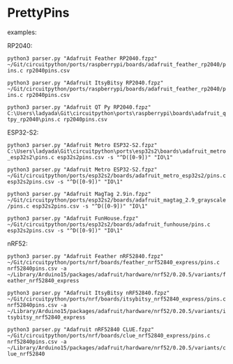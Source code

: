# PrettyPins

examples:


RP2040:

```python3 parser.py "Adafruit Feather RP2040.fzpz" ~/Git/circuitpython/ports/raspberrypi/boards/adafruit_feather_rp2040/pins.c rp2040pins.csv```

```python3 parser.py "Adafruit ItsyBitsy RP2040.fzpz" ~/Git/circuitpython/ports/raspberrypi/boards/adafruit_feather_rp2040/pins.c rp2040pins.csv```

```python3 parser.py "Adafruit QT Py RP2040.fzpz" C:\Users\ladyada\Git\circuitpython\ports\raspberrypi\boards\adafruit_qtpy_rp2040\pins.c rp2040pins.csv```

ESP32-S2:

```python3 parser.py "Adafruit Metro ESP32-S2.fzpz" C:\Users\ladyada\Git\circuitpython\ports\esp32s2\boards\adafruit_metro_esp32s2\pins.c esp32s2pins.csv -s "^D([0-9])" "IO\1"```

```python3 parser.py "Adafruit Metro ESP32-S2.fzpz" ~/Git/circuitpython/ports/esp32s2/boards/adafruit_metro_esp32s2/pins.c esp32s2pins.csv -s "^D([0-9])" "IO\1"```

```python3 parser.py "Adafruit MagTag 2.9in.fzpz" ~/Git/circuitpython/ports/esp32s2/boards/adafruit_magtag_2.9_grayscale/pins.c esp32s2pins.csv -s "^D([0-9])" "IO\1"```

```python3 parser.py "Adafruit FunHouse.fzpz" ~/Git/circuitpython/ports/esp32s2/boards/adafruit_funhouse/pins.c esp32s2pins.csv -s "^D([0-9])" "IO\1"```

nRF52:

```python3 parser.py "Adafruit Feather nRF52840.fzpz"  ~/Git/circuitpython/ports/nrf/boards/feather_nrf52840_express/pins.c  nrf52840pins.csv -a ~/Library/Arduino15/packages/adafruit/hardware/nrf52/0.20.5/variants/feather_nrf52840_express```

```python3 parser.py "Adafruit ItsyBitsy nRF52840.fzpz"  ~/Git/circuitpython/ports/nrf/boards/itsybitsy_nrf52840_express/pins.c  nrf52840pins.csv -a ~/Library/Arduino15/packages/adafruit/hardware/nrf52/0.20.5/variants/itsybitsy_nrf52840_express```

```python3 parser.py "Adafruit nRF52840 CLUE.fzpz"  ~/Git/circuitpython/ports/nrf/boards/clue_nrf52840_express/pins.c  nrf52840pins.csv -a ~/Library/Arduino15/packages/adafruit/hardware/nrf52/0.20.5/variants/clue_nrf52840```
